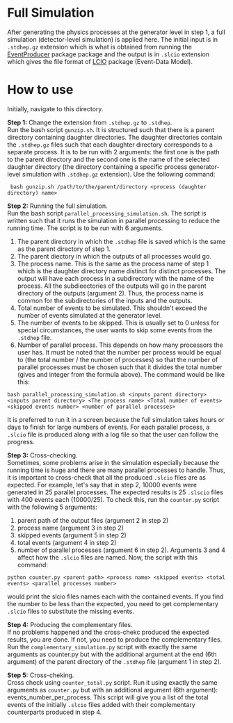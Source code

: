 Full Simulation
================
After generating the physics processes at the generator level in step 1, a full simulation (detector-level simulation) is applied here. The initial input is in ```.stdhep.gz``` extension which is what is obtained from running the [EventProducer](https://github.com/HEP-FCC/EventProducer#eventproducer) package package and the output is in ```.slcio``` extension which gives the file format of [LCIO](https://github.com/iLCSoft/LCIO) package (Event-Data Model). 

How to use
================
Initially, navigate to this directory. 

__Step 1:__ Change the extension from ```.stdhep.gz``` to ```.stdhep```.  <br>
Run the bash script ```gunzip.sh```. It is structured such that there is a parent directory containing daughter directories. The daughter directories contain the ```.stdhep.gz``` files such that each daughter directory corresponds to a separate process. It is to be run with 2 arguments: the first one is the path to the parent directory and the second one is the name of the selected daughter directory (the directory containing a specific process generator-level simulation with ```.stdhep.gz``` extension). Use the following command:
```
 bash gunzip.sh /path/to/the/parent/directory <process (daughter directory) name>
```
__Step 2:__ Running the full simulation.  <br>
Run the bash script ```parallel_processing_simulation.sh```. The script is written such that it runs the simulation in parallel processing to reduce the running time. The script is to be run with 6 arguments.  <br>
1. The parent directory in which the ```.stdhep``` file is saved which is the same as the parent directory of step 1. 
2. The parent diectory in which the outputs of all processes would go. 
3. The process name. This is the same as the process name of step 1 which is the daughter directory name distinct for distinct processes. The output will have each process in a subdirectory with the name of the process. All the subdieectories of the outputs will go in the parent directory of the outputs (argument 2). Thus, the process name is common for the subdirectories of the inputs and the outputs. 
4. Total number of events to be simulated. This shouldn't exceed the number of events simulated at the generator level.
5. The number of events to be skipped. This is usually set to 0 unless for special circumstances, the user wants to skip some events from the ```.stdhep``` file.
6. Number of parallel process. This depends on how many processors the user has. It must be noted that the number per process would be equal to (the total number / the number of processes) so that the number of parallel processes must be chosen such that it divides the total number (gives and integer from the formula above).
The command would be like this:
```
bash parallel_processing_simulation.sh <inputs parent directory> <inputs parent directory> <The process name> <Total number of events> <skipped events number> <number of parallel processes>
```
It is preferred to run it in a screen because the full simulation takes hours or days to finish for large numbers of events. For each parallel process, a ```.slcio``` file is produced along with a log file so that the user can follow the progress. 

__Step 3:__ Cross-checking.  <br>
Sometimes, some problems arise in the simulation especially because the running time is huge and there are many parallel processes to handle. Thus, it is important to cross-check that all the produced ```.slcio``` files are as expected. For example, let's say that in step 2, 10000 events were generated in 25 parallel processes. The expected results is 25 ```.slscio``` files with 400 events each (10000/25). To check this, run the ```counter.py``` script with the following 5 arguments:
1. parent path of the output files (argument 2 in step 2)
2. process name (argument 3 in step 2)
3. skipped events (argument 5 in step 2)
4. total events (argument 4 in step 2)
5. number of parallel processes (argument 6 in step 2). 
Arguments 3 and 4 affect how the ```.slcio``` files are named. Now, the script with this command:
```
python counter.py <parent path> <process name> <skipped events> <total events> <parallel processes number>
```
would print the slcio files names each with the contained events. If you find the number to be less than the expected, you need to get complementary ```.slcio``` files to substitute the missing events. 

__Step 4:__ Producing the complementary files.  <br>
If no problems happened and the cross-chekc produced the expected results, you are done. If not, you need to produce the complementary files. Run the ```complementary_simulation.py``` script with exactly the same arguments as counter.py but with the additional argument at the end (6th argument) of the parent directory of the ```.stdhep``` file (argument 1 in step 2).

__Step 5:__ Cross-cheking.  <br>
Cross check using ```counter_total.py``` script. Run it using exactly the same arguments as ```counter.py``` but with an additional argument (6th argument): events_number_per_process. This script will give you a list of the total events of the initially ```.slcio``` files added with their complementary counterparts produced in step 4. 
